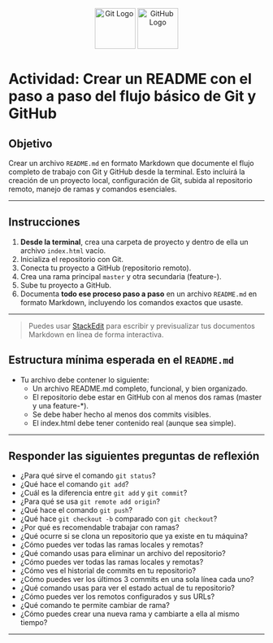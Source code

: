 <p align="center">
  <img src="https://git-scm.com/images/logos/downloads/Git-Icon-1788C.png" alt="Git Logo" width="80" height="80" />
  <img src="https://github.githubassets.com/images/modules/logos_page/GitHub-Mark.png" alt="GitHub Logo" width="80" height="80" />
</p>

# Actividad: Crear un README con el paso a paso del flujo básico de Git y GitHub

## Objetivo

Crear un archivo `README.md` en formato Markdown que documente el flujo completo de trabajo con Git y GitHub desde la terminal. Esto incluirá la creación de un proyecto local, configuración de Git, subida al repositorio remoto, manejo de ramas y comandos esenciales.

---

## Instrucciones

1. **Desde la terminal**, crea una carpeta de proyecto y dentro de ella un archivo `index.html` vacío.
2. Inicializa el repositorio con Git.
3. Conecta tu proyecto a GitHub (repositorio remoto).
4. Crea una rama principal `master` y otra secundaria (feature-).
5. Sube tu proyecto a GitHub.
6. Documenta **todo ese proceso paso a paso** en un archivo `README.md` en formato Markdown, incluyendo los comandos exactos que usaste.

---

> Puedes usar [StackEdit](https://stackedit.io/) para escribir y previsualizar tus documentos Markdown en línea de forma interactiva.  

## Estructura mínima esperada en el `README.md`

- Tu archivo debe contener lo siguiente:
    - Un archivo README.md completo, funcional, y bien organizado.
    - El repositorio debe estar en GitHub con al menos dos ramas (master y una feature-*).
    - Se debe haber hecho al menos dos commits visibles.
    - El index.html debe tener contenido real (aunque sea simple).

---

## Responder las siguientes preguntas de reflexión

- ¿Para qué sirve el comando `git status`?
- ¿Qué hace el comando `git add`?
- ¿Cuál es la diferencia entre `git add` y `git commit`?
- ¿Para qué se usa `git remote add origin`?
- ¿Qué hace el comando `git push`?
- ¿Qué hace `git checkout -b` comparado con `git checkout`?
- ¿Por qué es recomendable trabajar con ramas?
- ¿Qué ocurre si se clona un repositorio que ya existe en tu máquina?
- ¿Cómo puedes ver todas las ramas locales y remotas?
- ¿Qué comando usas para eliminar un archivo del repositorio?
- ¿Cómo puedes ver todas las ramas locales y remotas?
- ¿Cómo ves el historial de commits en tu repositorio?
- ¿Cómo puedes ver los últimos 3 commits en una sola línea cada uno?
- ¿Qué comando usas para ver el estado actual de tu repositorio?
- ¿Cómo puedes ver los remotos configurados y sus URLs?
- ¿Qué comando te permite cambiar de rama?
- ¿Cómo puedes crear una nueva rama y cambiarte a ella al mismo tiempo?

---